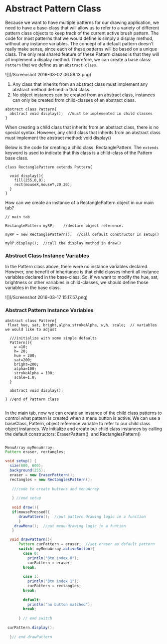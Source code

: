 # Abstract Pattern Class

Because we want to have multiple patterns for our drawing application, we need to have a base-class that will allow us to refer to a variety of different pattern class objects to keep track of the current active brush pattern.  The code for most patterns that we would define is simply a display method, without any instance variables. The concept of a default pattern doesn't really make sense, since each of these patterns will be based on a unique class.  The only real shared feature of these Pattern classes is that they will all implement a display method.  Therefore, we can create a base class:  `Pattern` that we define as an `abstract class`.

![](/Screenshot 2016-03-02 06.58.13.png)

1. Any class that inherits from an abstract class must implement any abstract method defined in that class.
2. No object instances can be created from an abstract class, instances can only be created from child-classes of an abstract class. 

```
abstract class Pattern{
  abstract void display();  //must be implemented in child classes
}
```

When creating a child class that inherits from an abstract class, there is no special syntax. However, any child class that inherits from an abstract class must implement the abstract method: void display\(\)

Below is the code for creating a child class: RectanglePattern.  The `extends` keyword is used to indicate that this class is a child-class of the Pattern base class.

```
class RectanglePattern extends Pattern{

  void display(){
    fill(255,0,0);
    rect(mouseX,mouseY,20,20);
  }
}
```

How can we create an instance of a RectanglePattern object in our main tab?

```
// main tab

RectanglePattern myRP;    //declare object reference: 

myRP = new RectanglePattern();  //call default constructor in setup()

myRP.display();  //call the display method in draw()

```

### Abstract Class Instance Variables

In the Pattern class above, there were no instance variables declared.  However, one benefit of inheritance is that child classes inherit all instance variables declared in the base-class.  So, if we want to modify the hue, sat, brightness or other variables in child-classes, we should define those variables in the base class.

![](/Screenshot 2016-03-17 15.17.57.png)

### Abstract Pattern Instance Variables

```
abstract class Pattern{
 float hue, sat, bright,alpha,strokeAlpha, w,h, scale;  // variables we would like to adjust

  ///initialize with some simple defaults
  Pattern(){
    w =10;
    h= 20;
    hue = 200;
    sat=200;
    bright=200;
    alpha=100;
    strokeAlpha = 100;
    scale=1.0;
  }

  abstract void display();

} //end of Pattern class


```

In the main tab, now we can create an instance of the child class patterns to control what pattern is created when a menu button is active.  We can use a baseClass, Pattern, object reference variable to refer to our child class object instances.  We initialize and create our child class instances by calling the default constructors: EraserPattern(), and RectanglesPattern()

```java

MenuArray myMenuArray;
Pattern eraser, rectangles;

void setup() {
  size(600, 600);
  background(255);
  eraser = new EraserPattern();
  rectangles = new RectanglesPattern();
  
   ///code to create buttons and menuArray
   
   } //end setup
   
   void draw(){
   if(mousePressed){
      drawPattern();  //put pattern drawing logic in a function
      }
    drawMenu();  //put menu-drawing logic in a funtion
   }

  void drawPattern(){
      Pattern curPattern = eraser;  //set eraser as default pattern
      switch( myMenuArray.activeButton){
        case 0:
          println("Btn index 0");
          curPattern = eraser;
        break;
        
        case 1:
          println("Btn index 1");
          curPattern = rectangles;
        break;
        
        default:
          println("no button matched");
        break;
      
      } // end switch
  
 curPattern.display();
  
  }// end drawPattern
```

